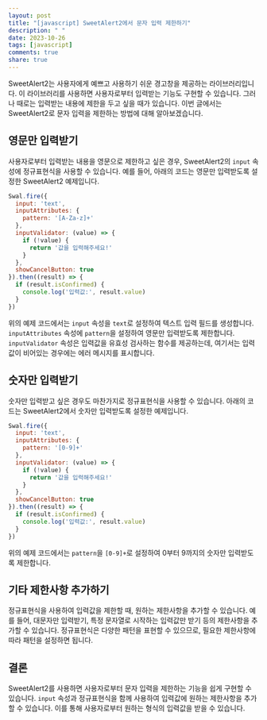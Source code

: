```yaml
---
layout: post
title: "[javascript] SweetAlert2에서 문자 입력 제한하기"
description: " "
date: 2023-10-26
tags: [javascript]
comments: true
share: true
---
```


SweetAlert2는 사용자에게 예쁘고 사용하기 쉬운 경고창을 제공하는 라이브러리입니다. 이 라이브러리를 사용하면 사용자로부터 입력받는 기능도 구현할 수 있습니다. 그러나 때로는 입력받는 내용에 제한을 두고 싶을 때가 있습니다. 이번 글에서는 SweetAlert2로 문자 입력을 제한하는 방법에 대해 알아보겠습니다.

## 영문만 입력받기

사용자로부터 입력받는 내용을 영문으로 제한하고 싶은 경우, SweetAlert2의 `input` 속성에 정규표현식을 사용할 수 있습니다. 예를 들어, 아래의 코드는 영문만 입력받도록 설정한 SweetAlert2 예제입니다.

```javascript
Swal.fire({
  input: 'text',
  inputAttributes: {
    pattern: '[A-Za-z]+'
  },
  inputValidator: (value) => {
    if (!value) {
      return '값을 입력해주세요!'
    }
  },
  showCancelButton: true
}).then((result) => {
  if (result.isConfirmed) {
    console.log('입력값:', result.value)
  }
})
```

위의 예제 코드에서는 `input` 속성을 `text`로 설정하여 텍스트 입력 필드를 생성합니다. `inputAttributes` 속성에 `pattern`을 설정하여 영문만 입력받도록 제한합니다. `inputValidator` 속성은 입력값을 유효성 검사하는 함수를 제공하는데, 여기서는 입력값이 비어있는 경우에는 에러 메시지를 표시합니다.

## 숫자만 입력받기

숫자만 입력받고 싶은 경우도 마찬가지로 정규표현식을 사용할 수 있습니다. 아래의 코드는 SweetAlert2에서 숫자만 입력받도록 설정한 예제입니다.

```javascript
Swal.fire({
  input: 'text',
  inputAttributes: {
    pattern: '[0-9]+'
  },
  inputValidator: (value) => {
    if (!value) {
      return '값을 입력해주세요!'
    }
  },
  showCancelButton: true
}).then((result) => {
  if (result.isConfirmed) {
    console.log('입력값:', result.value)
  }
})
```

위의 예제 코드에서는 `pattern`을 `[0-9]+`로 설정하여 0부터 9까지의 숫자만 입력받도록 제한합니다.

## 기타 제한사항 추가하기

정규표현식을 사용하여 입력값을 제한할 때, 원하는 제한사항을 추가할 수 있습니다. 예를 들어, 대문자만 입력받기, 특정 문자열로 시작하는 입력값만 받기 등의 제한사항을 추가할 수 있습니다. 정규표현식은 다양한 패턴을 표현할 수 있으므로, 필요한 제한사항에 따라 패턴을 설정하면 됩니다.

## 결론

SweetAlert2를 사용하면 사용자로부터 문자 입력을 제한하는 기능을 쉽게 구현할 수 있습니다. `input` 속성과 정규표현식을 함께 사용하여 입력값에 원하는 제한사항을 추가할 수 있습니다. 이를 통해 사용자로부터 원하는 형식의 입력값을 받을 수 있습니다.